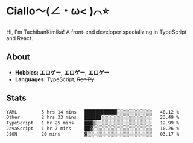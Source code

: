 # Ciallo～(∠・ω< )⌒⭐️

Hi, I'm TachibanKimika! A front-end developer specializing in TypeScript and React.

## About
- **Hobbies:** **エロゲー**, **エロゲー**, **エロゲー**
- **Languages:** TypeScript, ~~Ren’Py~~

## Stats
<!--START_SECTION:waka-->

```txt
YAML         5 hrs 14 mins   ████████████░░░░░░░░░░░░░   48.12 %
Other        2 hrs 33 mins   ██████░░░░░░░░░░░░░░░░░░░   23.49 %
TypeScript   1 hr 25 mins    ███▒░░░░░░░░░░░░░░░░░░░░░   12.99 %
JavaScript   1 hr 7 mins     ██▓░░░░░░░░░░░░░░░░░░░░░░   10.26 %
JSON         20 mins         ▓░░░░░░░░░░░░░░░░░░░░░░░░   03.17 %
```

<!--END_SECTION:waka-->

<!-- ![Metrics](https://metrics.lecoq.io/TachibanaKimika?template=classic&base.activity=0&base.community=0&base.repositories=0&languages=1&isocalendar=1&isocalendar.duration=half-year&languages.limit=8&languages.sections=most-used&languages.colors=github&languages.threshold=0%25&languages.indepth=false&languages.recent.load=300&languages.recent.days=14&config.timezone=Asia%2FShanghai)
 -->
